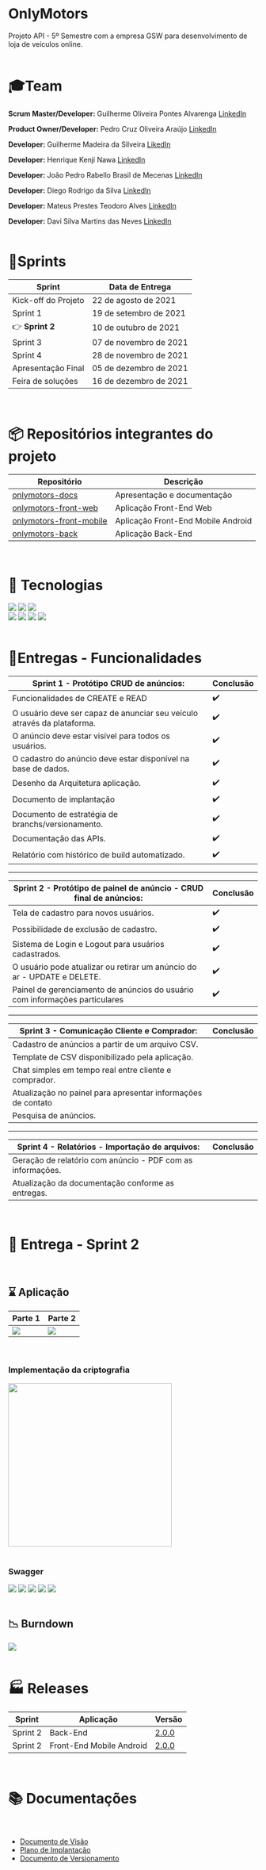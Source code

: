 # OnlyMotors
Projeto API - 5º Semestre com a empresa GSW para desenvolvimento de loja de veículos online.
</br>
</br>

# 🎓Team  

**Scrum Master/Developer:** Guilherme Oliveira Pontes Alvarenga [LinkedIn](https://www.linkedin.com/in/guilherme-oliveira-14a9b8175/)

**Product Owner/Developer:** Pedro Cruz Oliveira Araújo [LinkedIn](https://www.linkedin.com/in/pedro-cruz77/)

**Developer:** Guilherme Madeira da Silveira [LikedIn](https://www.linkedin.com/in/guilherme-madeira-b317ab17b/)

**Developer:** Henrique Kenji Nawa  [LinkedIn](https://br.linkedin.com/in/henriquenawa)

**Developer:** João Pedro Rabello Brasil de Mecenas [LinkedIn](https://www.linkedin.com/in/joao-pedro-m-943a74b6)

**Developer:** Diego Rodrigo da Silva [LinkedIn](https://www.linkedin.com/in/diego-s-7a97a4186/)

**Developer:** Mateus Prestes Teodoro Alves [LinkedIn](https://www.linkedin.com/in/mateus-prestes-11569118a/)

**Developer:** Davi Silva Martins das Neves [LinkedIn](https://www.linkedin.com/in/davi-neves-a50573201/)
</br>
</br>

# 📃Sprints

| Sprint                                                              | Data de Entrega |
| ------------------------------------------------------------------- | --------------- |
| Kick-off do Projeto | 22 de agosto de 2021     |
| Sprint 1 | 19 de setembro de 2021     |
| 👉 **Sprint 2** | 10 de outubro de 2021     |
| Sprint 3 | 07 de novembro de 2021     |
| Sprint 4 | 28 de novembro de 2021 |
| Apresentação Final | 05 de dezembro de 2021 |
| Feira de soluções | 16 de dezembro de 2021 |
</br>

# 📦 Repositórios integrantes do projeto

| Repositório                                                              | Descrição                          |
| ------------------------------------------------------------------------ | ---------------------------------- |
| [onlymotors-docs](https://github.com/onlymotors/onlymotors-docs)    | Apresentação e documentação        |
| [onlymotors-front-web](https://github.com/onlymotors/onlymotors-front-web)    | Aplicação Front-End Web            |
| [onlymotors-front-mobile](https://github.com/onlymotors/onlymotors-front-mobile) | Aplicação Front-End Mobile Android |
| [onlymotors-back](https://github.com/onlymotors/onlymotors-back)         | Aplicação Back-End                 |
<br>

# 🧰 Tecnologias

<img src="https://img.shields.io/badge/JavaScript-F7DF1E?style=for-the-badge&logo=javascript&logoColor=black"> <img src="https://img.shields.io/badge/React-20232A?style=for-the-badge&logo=react&logoColor=61DAFB"> <img src="https://img.shields.io/badge/Expo%20Go-black?style=for-the-badge&logo=expo&logoColor=white"> 
</br>
<img src="https://img.shields.io/badge/MongoDB-8bbf3d?style=for-the-badge&logo=MongoDB&logoColor=white  "> <img src="https://img.shields.io/badge/Node.js-8bbf3d?style=for-the-badge&logo=node.js&logoColor=white"> <img src="https://img.shields.io/badge/swagger-8bbf3d?style=for-the-badge&logo=swagger&logoColor=white"> <img src="https://img.shields.io/badge/firebase-yellow?style=for-the-badge&logo=firebase&logoColor=white"> 
</br>
</br>

# 📆Entregas - Funcionalidades

| Sprint 1 - Protótipo CRUD de anúncios:                  | Conclusão|
| ------------------------------------------------------------------- | --------------- |
| Funcionalidades de CREATE e READ | ✔️ |
| O usuário deve ser capaz de anunciar seu veículo através da plataforma. | ✔️ |
| O anúncio deve estar visível para todos os usuários. | ✔️ |
| O cadastro do anúncio deve estar disponível na base de dados. | ✔️ |
| Desenho da Arquitetura aplicação. | ✔️ |
| Documento de implantação | ✔️ |
| Documento de estratégia de branchs/versionamento.   | ✔️ |
| Documentação das APIs. | ✔️ |
| Relatório com histórico de build automatizado.  | ✔️ |


<hr>

| Sprint 2 - Protótipo de painel de anúncio - CRUD final de anúncios: | Conclusão |
| ------------------------------------------------------------------- | --------------- |
| Tela de cadastro para novos usuários. | ✔️ |
| Possibilidade de exclusão de cadastro. | ✔️ |
| Sistema de Login e Logout para usuários cadastrados.    | ✔️ |
| O usuário pode atualizar ou retirar um anúncio do ar - UPDATE e DELETE.    | ✔️ |
| Painel de gerenciamento de anúncios do usuário com informações particulares    | ✔️ |


<hr>

| Sprint 3 - Comunicação Cliente e Comprador:                                 | Conclusão |
| ------------------------------------------------------------------- | --------------- |
| Cadastro de anúncios a partir de um arquivo CSV. |  |
| Template de CSV disponibilizado pela aplicação. |  |
| Chat simples em tempo real entre cliente e comprador. |  |
| Atualização no painel para apresentar informações de contato |  |
| Pesquisa de anúncios. |  |


<hr>


| Sprint 4 - Relatórios - Importação de arquivos:                                       | Conclusão |
| ------------------------------------------------------------------- | --------------- |
| Geração de relatório com anúncio - PDF com as informações. |  |
| Atualização da documentação conforme as entregas. |  |
<br>


# 🎯 Entrega - Sprint 2
</br>

## ⌛ Aplicação
| Parte 1                                                              | Parte 2                          |
| ------------------------------------------------------------------------ | ---------------------------------- |
| ![](https://i.imgur.com/lAjxZZt.gif) | ![](https://i.imgur.com/uI1HVJt.gif) |
</br>

### Implementação da criptografia
<img src="https://i.imgur.com/5tkITmt.jpg" width=330>
</br>
</br>

### Swagger
<img src="https://i.imgur.com/z26xx0B.png">
<img src="https://i.imgur.com/nWV07bT.png">
<img src="https://i.imgur.com/F5x4uFs.png">
<img src="https://i.imgur.com/5Z1IkxE.png">
<img src="https://i.imgur.com/l1wq9q9.png">
</br>
</br>

## 📉 Burndown
<img src="https://i.imgur.com/QmfFCqa.png">
</br>
</br>

# 🏭 Releases
| Sprint | Aplicação | Versão |
| ------ | --------- | ------ |
| Sprint 2       | Back-End          | [2.0.0](https://github.com/onlymotors/onlymotors-back/releases/tag/2.0.0)        |
| Sprint 2   | Front-End Mobile Android      | [2.0.0](https://github.com/onlymotors/onlymotors-front-mobile/releases/tag/2.0.0)    |
</br>

# 📚 Documentações
</br>
<ul>
<li>
<a href="https://github.com/onlymotors/onlymotors-docs/blob/main/docs/Doc%20Visao%20Only%20Motors.pdf">Documento de Visão</a>
</li>
<li>
<a href="https://github.com/onlymotors/onlymotors-docs/blob/main/docs/Plano%20de%20Implantação.pdf">Plano de Implantação</a>
</li>
<li>
<a href="https://github.com/onlymotors/onlymotors-docs/blob/main/docs/Versionamento.pdf">Documento de Versionamento</a>
</li>
</ul>
</br>

